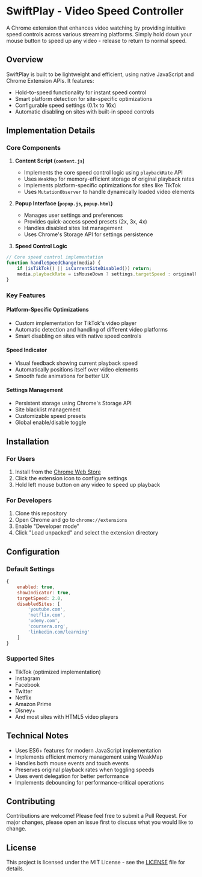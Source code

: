 # SwiftPlay - Video Speed Controller

A Chrome extension that enhances video watching by providing intuitive speed controls across various streaming platforms. Simply hold down your mouse button to speed up any video - release to return to normal speed.

## Overview

SwiftPlay is built to be lightweight and efficient, using native JavaScript and Chrome Extension APIs. It features:

- Hold-to-speed functionality for instant speed control
- Smart platform detection for site-specific optimizations
- Configurable speed settings (0.1x to 16x)
- Automatic disabling on sites with built-in speed controls

## Implementation Details

### Core Components

1. **Content Script (`content.js`)**
   - Implements the core speed control logic using `playbackRate` API
   - Uses `WeakMap` for memory-efficient storage of original playback rates
   - Implements platform-specific optimizations for sites like TikTok
   - Uses `MutationObserver` to handle dynamically loaded video elements

2. **Popup Interface (`popup.js`, `popup.html`)**
   - Manages user settings and preferences
   - Provides quick-access speed presets (2x, 3x, 4x)
   - Handles disabled sites list management
   - Uses Chrome's Storage API for settings persistence

3. **Speed Control Logic**
```javascript
// Core speed control implementation
function handleSpeedChange(media) {
    if (isTikTok() || isCurrentSiteDisabled()) return;
    media.playbackRate = isMouseDown ? settings.targetSpeed : originalRates.get(media);
}
```

### Key Features

#### Platform-Specific Optimizations
- Custom implementation for TikTok's video player
- Automatic detection and handling of different video platforms
- Smart disabling on sites with native speed controls

#### Speed Indicator
- Visual feedback showing current playback speed
- Automatically positions itself over video elements
- Smooth fade animations for better UX

#### Settings Management
- Persistent storage using Chrome's Storage API
- Site blacklist management
- Customizable speed presets
- Global enable/disable toggle

## Installation

### For Users
1. Install from the [Chrome Web Store](https://chromewebstore.google.com/detail/ehkhajiklomcojiphijckebakmkcmfgb?utm_source=item-share-cb)
2. Click the extension icon to configure settings
3. Hold left mouse button on any video to speed up playback

### For Developers
1. Clone this repository
2. Open Chrome and go to `chrome://extensions`
3. Enable "Developer mode"
4. Click "Load unpacked" and select the extension directory

## Configuration

### Default Settings
```javascript
{
    enabled: true,
    showIndicator: true,
    targetSpeed: 2.0,
    disabledSites: [
        'youtube.com',
        'netflix.com',
        'udemy.com',
        'coursera.org',
        'linkedin.com/learning'
    ]
}
```

### Supported Sites
- TikTok (optimized implementation)
- Instagram
- Facebook
- Twitter
- Netflix
- Amazon Prime
- Disney+
- And most sites with HTML5 video players

## Technical Notes

- Uses ES6+ features for modern JavaScript implementation
- Implements efficient memory management using WeakMap
- Handles both mouse events and touch events
- Preserves original playback rates when toggling speeds
- Uses event delegation for better performance
- Implements debouncing for performance-critical operations

## Contributing

Contributions are welcome! Please feel free to submit a Pull Request. For major changes, please open an issue first to discuss what you would like to change.

## License

This project is licensed under the MIT License - see the [LICENSE](LICENSE) file for details.
